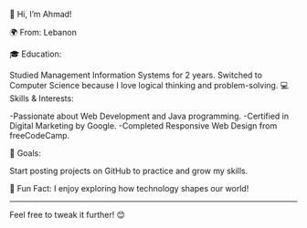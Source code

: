 👋 Hi, I’m Ahmad!

🌍 From: Lebanon

🎓 Education:

Studied Management Information Systems for 2 years.
Switched to Computer Science because I love logical thinking and problem-solving.
💻 Skills & Interests:

-Passionate about Web Development and Java programming.
-Certified in Digital Marketing by Google.
-Completed Responsive Web Design from freeCodeCamp.

🚀 Goals:

Start posting projects on GitHub to practice and grow my skills.

📢 Fun Fact: I enjoy exploring how technology shapes our world!

____________________________________________

Feel free to tweak it further! 😊
